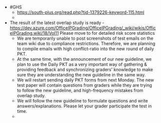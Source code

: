 - #GHS
	- https://south-plus.org/read.php?tid-1379226-keyword-115.html
	-
- The result of the latest overlap study is ready - 
  https://dev.azure.com/OfficeIPGrading/OfficeIPGrading/_wiki/wikis/OfficeIPGrading.wiki/18/Vol11
  Please move to for detailed risk score statistics
	- We are temporarily unable to post screenshots of test emails on the team wiki due to compliance restrictions. Therefore, we are planning to compile emails with high conflict-ratio into the new round of daily PKT.
	- At the same time, with the announcement of our new guideline, we plan to use the Daily PKT as a very important way of gathering & providing feedback and synchronizing graders' knowledge to make sure they are understanding the new guideline in the same way.
	- We will restart sending daily PKT forms from next Monday. The new test paper will contain  questions from graders while they are trying to follow the new guideline, and high-frequency mistakes from overlap study.
	- We will follow the new guideline to formulate questions and write answers/explanations. Please let your grader participate the test in time.
	-